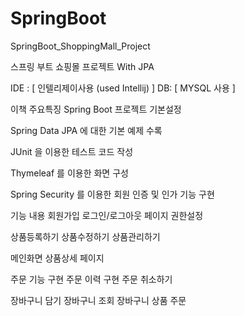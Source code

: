 # SpringBoot
 SpringBoot_ShoppingMall_Project

스프링 부트 쇼핑몰 프로젝트 With JPA

IDE : [ 인텔리제이사용 (used Intellij) ] 
DB: [ MYSQL 사용 ] 

이책 주요특징
Spring Boot 프로젝트 기본설정

Spring Data JPA 에 대한 기본 예제 수록

JUnit 을 이용한 테스트 코드 작성

Thymeleaf 를 이용한 화면 구성

Spring Security 를 이용한 회원 인증 및 인가 기능 구현




기능 내용
회원가입 
로그인/로그아웃
페이지 권한설정

상품등록하기
상품수정하기
상품관리하기

메인화면
상품상세 페이지 

주문 기능 구현
주문 이력 구현
주문 취소하기

장바구니 담기
장바구니 조회
장바구니 상품 주문 
